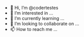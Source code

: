 - 👋 Hi, I’m @codertestes
- 👀 I’m interested in ...
- 🌱 I’m currently learning ...
- 💞️ I’m looking to collaborate on ...
- 📫 How to reach me ...

<!---
codertestes/codertestes is a ✨ special ✨ repository because its `README.md` (this file) appears on your GitHub profile.
You can click the Preview link to take a look at your changes.
--->
